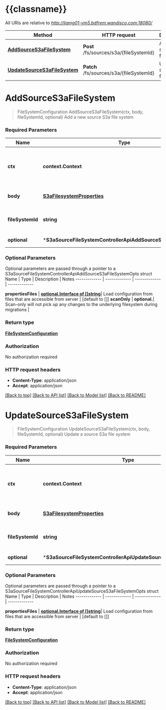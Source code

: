 # {{classname}}

All URIs are relative to *http://liamg01-vm5.bdfrem.wandisco.com:18080/*

Method | HTTP request | Description
------------- | ------------- | -------------
[**AddSourceS3aFileSystem**](S3aSourceFileSystemControllerApi.md#AddSourceS3aFileSystem) | **Post** /fs/sources/s3a/{fileSystemId} | Add a new source S3a file system
[**UpdateSourceS3aFileSystem**](S3aSourceFileSystemControllerApi.md#UpdateSourceS3aFileSystem) | **Patch** /fs/sources/s3a/{fileSystemId} | Update a source S3a file system

# **AddSourceS3aFileSystem**
> FileSystemConfiguration AddSourceS3aFileSystem(ctx, body, fileSystemId, optional)
Add a new source S3a file system

### Required Parameters

Name | Type | Description  | Notes
------------- | ------------- | ------------- | -------------
 **ctx** | **context.Context** | context for authentication, logging, cancellation, deadlines, tracing, etc.
  **body** | [**S3aFilesystemProperties**](S3aFilesystemProperties.md)| S3A file system properties | 
  **fileSystemId** | **string**| Unique Identifier for the source file system | 
 **optional** | ***S3aSourceFileSystemControllerApiAddSourceS3aFileSystemOpts** | optional parameters | nil if no parameters

### Optional Parameters
Optional parameters are passed through a pointer to a S3aSourceFileSystemControllerApiAddSourceS3aFileSystemOpts struct
Name | Type | Description  | Notes
------------- | ------------- | ------------- | -------------


 **propertiesFiles** | [**optional.Interface of []string**](string.md)| Load configuration from files that are accessible from server | [default to []]
 **scanOnly** | **optional.**| Scan-only will not pick up any changes to the underlying filesystem during migrations | 

### Return type

[**FileSystemConfiguration**](FileSystemConfiguration.md)

### Authorization

No authorization required

### HTTP request headers

 - **Content-Type**: application/json
 - **Accept**: application/json

[[Back to top]](#) [[Back to API list]](../README.md#documentation-for-api-endpoints) [[Back to Model list]](../README.md#documentation-for-models) [[Back to README]](../README.md)

# **UpdateSourceS3aFileSystem**
> FileSystemConfiguration UpdateSourceS3aFileSystem(ctx, body, fileSystemId, optional)
Update a source S3a file system

### Required Parameters

Name | Type | Description  | Notes
------------- | ------------- | ------------- | -------------
 **ctx** | **context.Context** | context for authentication, logging, cancellation, deadlines, tracing, etc.
  **body** | [**S3aFilesystemProperties**](S3aFilesystemProperties.md)| S3A file system properties | 
  **fileSystemId** | **string**| Unique Identifier for the source file system | 
 **optional** | ***S3aSourceFileSystemControllerApiUpdateSourceS3aFileSystemOpts** | optional parameters | nil if no parameters

### Optional Parameters
Optional parameters are passed through a pointer to a S3aSourceFileSystemControllerApiUpdateSourceS3aFileSystemOpts struct
Name | Type | Description  | Notes
------------- | ------------- | ------------- | -------------


 **propertiesFiles** | [**optional.Interface of []string**](string.md)| Load configuration from files that are accessible from server | [default to []]

### Return type

[**FileSystemConfiguration**](FileSystemConfiguration.md)

### Authorization

No authorization required

### HTTP request headers

 - **Content-Type**: application/json
 - **Accept**: application/json

[[Back to top]](#) [[Back to API list]](../README.md#documentation-for-api-endpoints) [[Back to Model list]](../README.md#documentation-for-models) [[Back to README]](../README.md)

